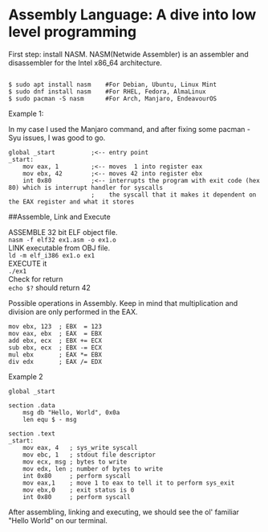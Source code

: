 # Assembly Language: A dive into low level programming

First step: install NASM. NASM(Netwide Assembler) is an assembler and disassembler for the Intel x86_64 architecture.

```Ezoic

$ sudo apt install nasm    #For Debian, Ubuntu, Linux Mint
$ sudo dnf install nasm    #For RHEL, Fedora, AlmaLinux
$ sudo pacman -S nasm      #For Arch, Manjaro, EndeavourOS
```

Example 1:

In my case I used the Manjaro command, and after fixing some pacman -Syu issues, I was good to go.

```Assembly
global _start          ;<-- entry point
_start:
    mov eax, 1         ;<-- moves  1 into register eax
    mov ebx, 42        ;<-- moves 42 into register ebx
    int 0x80           ;<-- interrupts the program with exit code (hex 80) which is interrupt handler for syscalls
                       ;    the syscall that it makes it dependent on the EAX register and what it stores
```

##Assemble, Link and Execute

ASSEMBLE 32 bit ELF object file. <br />
`nasm -f elf32 ex1.asm -o ex1.o` <br />
LINK executable from OBJ file. <br />
`ld -m elf_i386 ex1.o ex1` <br />
EXECUTE it <br />
`./ex1` <br />
Check for return <br />
`echo $?` should return 42 <br />

Possible operations in Assembly. Keep in mind that multiplication and division are only performed in the EAX.<br/>

```assembly
mov ebx, 123  ; EBX  = 123
mov eax, ebx  ; EAX  = EBX
add ebx, ecx  ; EBX += ECX
sub ebx, ecx  ; EBX -= ECX
mul ebx       ; EAX *= EBX
div edx       ; EAX /= EDX
```

Example 2

```assembly
global _start

section .data
    msg db "Hello, World", 0x0a
    len equ $ - msg

section .text
_start:
    mov eax, 4   ; sys_write syscall
    mov ebc, 1   ; stdout file descriptor
    mov ecx, msg ; bytes to write
    mov edx, len ; number of bytes to write
    int 0x80     ; perform syscall
    mov eax,1    ; move 1 to eax to tell it to perform sys_exit
    mov ebx,0    ; exit status is 0
    int 0x80     ; perform syscall
```
After assembling, linking and executing, we should see the ol' familiar "Hello World" on our terminal.